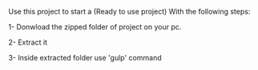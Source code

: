 Use this project to start a (Ready to use project) With the following steps:

1- Donwload the zipped folder of project on your pc.

2- Extract it

3- Inside extracted folder use 'gulp' command
